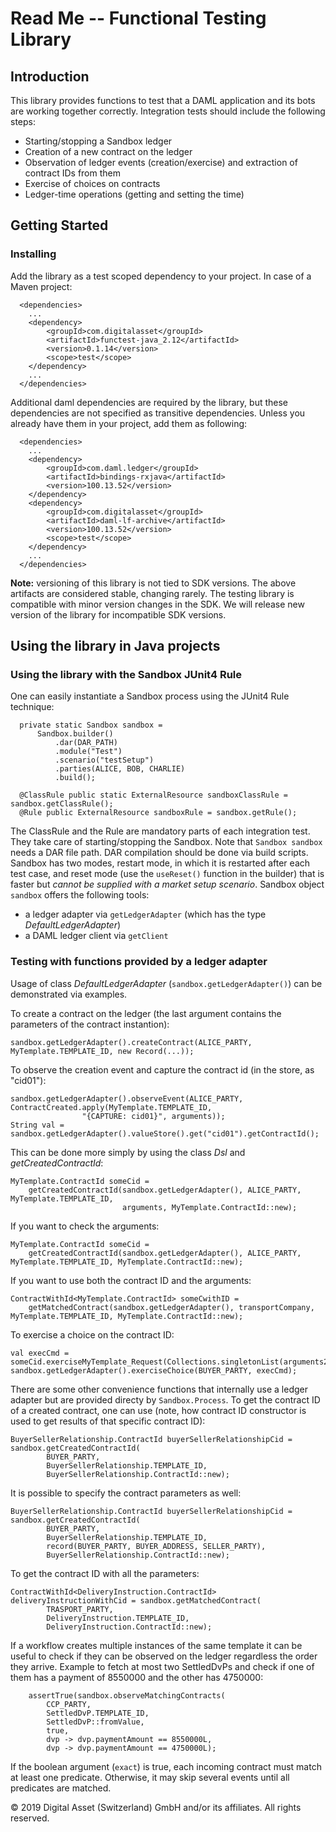 # Read Me -- Functional Testing Library
## Introduction
This library provides functions to test that a DAML application and its bots are working together correctly. Integration tests should include the following steps:
* Starting/stopping a Sandbox ledger
* Creation of a new contract on the ledger
* Observation of ledger events (creation/exercise) and extraction of contract IDs from them
* Exercise of choices on contracts
* Ledger-time operations (getting and setting the time)


## Getting Started

### Installing

Add the library as a test scoped dependency to your project. In case of a Maven project:
```
  <dependencies>
    ...
    <dependency>
        <groupId>com.digitalasset</groupId>
        <artifactId>functest-java_2.12</artifactId>
        <version>0.1.14</version>
        <scope>test</scope>
    </dependency>
    ...
  </dependencies>
```
Additional daml dependencies are required by the library, but these dependencies are not specified as transitive dependencies. Unless you already have them in your project, add them as following:
```
  <dependencies>
    ...
    <dependency>
        <groupId>com.daml.ledger</groupId>
        <artifactId>bindings-rxjava</artifactId>
        <version>100.13.52</version>
    </dependency>
    <dependency>
        <groupId>com.digitalasset</groupId>
        <artifactId>daml-lf-archive</artifactId>
        <version>100.13.52</version>
        <scope>test</scope>
    </dependency>
    ...
  </dependencies>
```
**Note:** versioning of this library is not tied to SDK versions. The above artifacts are considered stable, changing rarely. The testing library is compatible with minor version changes in the SDK. We will release new version of the library for incompatible SDK versions.

## Using the library in Java projects

### Using the library with the Sandbox JUnit4 Rule

One can easily instantiate a Sandbox process using the JUnit4 Rule technique:
```
  private static Sandbox sandbox =
      Sandbox.builder()
          .dar(DAR_PATH)
          .module("Test")
          .scenario("testSetup")
          .parties(ALICE, BOB, CHARLIE)
          .build();

  @ClassRule public static ExternalResource sandboxClassRule = sandbox.getClassRule();
  @Rule public ExternalResource sandboxRule = sandbox.getRule();
```
The ClassRule and the Rule are mandatory parts of each integration test. They take care of starting/stopping the Sandbox. Note that `Sandbox sandbox` needs a DAR file path. DAR compilation should be done via build scripts.
Sandbox has two modes, restart mode, in which it is restarted after each test case, and reset mode (use the `useReset()` function in the builder) that is faster but *cannot be supplied with a market setup scenario*.
Sandbox object `sandbox` offers the following tools:
- a ledger adapter via `getLedgerAdapter` (which has the type *DefaultLedgerAdapter*)
- a DAML ledger client via `getClient`

### Testing with functions provided by a ledger adapter

Usage of class *DefaultLedgerAdapter* (`sandbox.getLedgerAdapter()`) can be demonstrated via examples.

To create a contract on the ledger (the last argument contains the parameters of the contract instantion):
```
sandbox.getLedgerAdapter().createContract(ALICE_PARTY, MyTemplate.TEMPLATE_ID, new Record(...));
```
To observe the creation event and capture the contract id (in the store, as "cid01"):
```
sandbox.getLedgerAdapter().observeEvent(ALICE_PARTY, ContractCreated.apply(MyTemplate.TEMPLATE_ID,
                "{CAPTURE: cid01}", arguments));
String val = sandbox.getLedgerAdapter().valueStore().get("cid01").getContractId();
```
This can be done more simply by using the class *Dsl* and *getCreatedContractId*:
```
MyTemplate.ContractId someCid =
    getCreatedContractId(sandbox.getLedgerAdapter(), ALICE_PARTY, MyTemplate.TEMPLATE_ID,
                         arguments, MyTemplate.ContractId::new);
```
If you want to check the arguments:
```
MyTemplate.ContractId someCid =
    getCreatedContractId(sandbox.getLedgerAdapter(), ALICE_PARTY, MyTemplate.TEMPLATE_ID, MyTemplate.ContractId::new);
```
If you want to use both the contract ID and the arguments:

```
ContractWithId<MyTemplate.ContractId> someCwithID =
    getMatchedContract(sandbox.getLedgerAdapter(), transportCompany, MyTemplate.TEMPLATE_ID, MyTemplate.ContractId::new);
```

To exercise a choice on the contract ID:

```
val execCmd = someCid.exerciseMyTemplate_Request(Collections.singletonList(arguments2))
sandbox.getLedgerAdapter().exerciseChoice(BUYER_PARTY, execCmd);
```

There are some other convenience functions that internally use a ledger adapter but are provided directy by `Sandbox.Process`.
To get the contract ID of a created contract, one can use (note, how contract ID constructor is used to get results of that specific contract ID):
```
BuyerSellerRelationship.ContractId buyerSellerRelationshipCid = sandbox.getCreatedContractId(
        BUYER_PARTY,
        BuyerSellerRelationship.TEMPLATE_ID,
        BuyerSellerRelationship.ContractId::new);
```

It is possible to specify the contract parameters as well:
```
BuyerSellerRelationship.ContractId buyerSellerRelationshipCid = sandbox.getCreatedContractId(
        BUYER_PARTY,
        BuyerSellerRelationship.TEMPLATE_ID,
        record(BUYER_PARTY, BUYER_ADDRESS, SELLER_PARTY),
        BuyerSellerRelationship.ContractId::new);
```
To get the contract ID with all the parameters:
```
ContractWithId<DeliveryInstruction.ContractId> deliveryInstructionWithCid = sandbox.getMatchedContract(
        TRASPORT_PARTY,
        DeliveryInstruction.TEMPLATE_ID,
        DeliveryInstruction.ContractId::new);
```

If a workflow creates multiple instances of the same template it can be useful to check if they can be observed on the
ledger regardless the order they arrive.
Example to fetch at most two SettledDvPs and check if one of them has a payment of 8550000 and the other has 4750000:
```
    assertTrue(sandbox.observeMatchingContracts(
        CCP_PARTY,
        SettledDvP.TEMPLATE_ID,
        SettledDvP::fromValue,
        true,
        dvp -> dvp.paymentAmount == 8550000L,
        dvp -> dvp.paymentAmount == 4750000L);
```
If the boolean argument (`exact`) is true, each incoming contract must match at least one predicate.
Otherwise, it may skip several events until all predicates are matched.

© 2019 Digital Asset (Switzerland) GmbH and/or its affiliates. All rights reserved.
